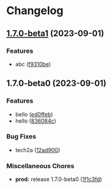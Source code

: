 # Changelog

## [1.7.0-beta1](https://github.com/kalosisz/rel3/compare/test/v1.7.0-beta0...test/v1.7.0-beta1) (2023-09-01)


### Features

* abc ([f9310be](https://github.com/kalosisz/rel3/commit/f9310be83f7d82389993066b52122aab955c2a48))

## 1.7.0-beta0 (2023-09-01)


### Features

* bello ([ed0ffeb](https://github.com/kalosisz/rel3/commit/ed0ffeba0d156c26fd804bcd4aa235b12d80f1e2))
* hello ([836084c](https://github.com/kalosisz/rel3/commit/836084cd4b854f161a66f1c6e3607d72509bf825))


### Bug Fixes

* tech2a ([12ad900](https://github.com/kalosisz/rel3/commit/12ad90086486f2e0a85a57a2376cc90b730620f5))


### Miscellaneous Chores

* **prod:** release 1.7.0-beta0 ([1f1c3fd](https://github.com/kalosisz/rel3/commit/1f1c3fd9c64323c3e24e48df7645c3e945e23224))
